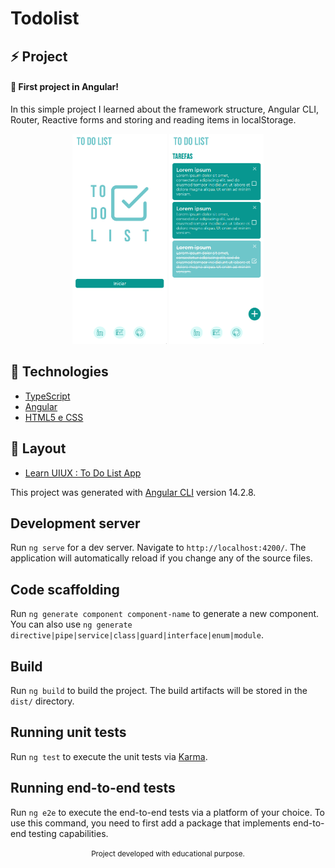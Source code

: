 <h1> Todolist</h1>

## ⚡ Project
#### 🏅 First project in Angular!
In this simple project I learned about the framework structure, Angular CLI, Router, Reactive forms and storing and reading items in localStorage.
<div align="center">
<img src="https://raw.githubusercontent.com/dlavinia/todolist/master/src/home.png" width="30%">
<img src="https://raw.githubusercontent.com/dlavinia/todolist/master/src/dashboard-preview.png" width="30%">
</div>


## 🚀 Technologies

- [TypeScript](https://www.typescriptlang.org/)
- [Angular](https://angular.io/)
- [HTML5 e CSS](https://https://html.com/)


## 🧩 Layout

- [Learn UIUX : To Do List App](https://www.figma.com/community/file/1015172216261307231)


This project was generated with [Angular CLI](https://github.com/angular/angular-cli) version 14.2.8.

## Development server

Run `ng serve` for a dev server. Navigate to `http://localhost:4200/`. The application will automatically reload if you change any of the source files.

## Code scaffolding

Run `ng generate component component-name` to generate a new component. You can also use `ng generate directive|pipe|service|class|guard|interface|enum|module`.

## Build

Run `ng build` to build the project. The build artifacts will be stored in the `dist/` directory.

## Running unit tests

Run `ng test` to execute the unit tests via [Karma](https://karma-runner.github.io).

## Running end-to-end tests

Run `ng e2e` to execute the end-to-end tests via a platform of your choice. To use this command, you need to first add a package that implements end-to-end testing capabilities.


<p align="center">
  <small>Project developed with educational purpose.<small>
</p>
